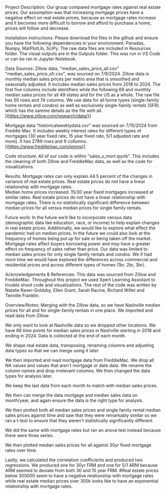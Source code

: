 Project Description: 
  Our group compared mortgage rates against real estate prices. Our assumption was that increasing mortgage prices have a negative effect on real estate prices, because as mortgage rates increase and it becomes more difficult to borrow and afford to purchase a home, prices will follow and decrease. 

Installation instructions: 
  Please download the files in the github and ensure you have the following dependencies in your environment: Panadas, Numpy, MatPlotLib, SciPy. The raw data files are included in Resources folder. The visual outputs are in the Outputs folder. This was run in VS Code or can be ran in Jupyter Notebook. 

Data Sources: 
  Zillow data, "median_sales_price_all.csv" "median_sales_price_sfr.csv",  was sourced on 7/9/2024. Zillow data is monthly median sales prices per metro area that is smoothed and seasonally adjusted. It includes median sales prices from 2018 to 2024. The first five columns include identifiers while the following 69 and monthly median sales prices for all 49 states and for the US as a whole. The raw file has 50 rows and 74 columns. We use data for all home types (single-family home rentals and condos) as well as exclusively single-family rentals (SFR) which has the samme details as the file with all. 
[(https://www.zillow.com/research/data/)]

  Mortgage data "historicalweeklydata.csv" was sourced on 7/15/2024 from Freddie Mac. It includes weekly interest rates for different types of mortgages (30 year fixed rate, 15 year fixed rate, 5/1 adjusted rate and more). It has 2789 rows and 9 collumns. 
[(https://www.freddiemac.com/pmms)]

Code structure: 
All of our code is within "sales_v_mort.ipynb". This includes the cleaning of both Zillow and FreddieMac data, as well as the code for visualizations. 

Results: 
  Mortgage rates can only explain 44.5 percent of the changes in variance of real estate prices.
  Real estate prices do not have a linear relationship with mortgage rates.  
  Median home prices increased. 
  15/30 year fixed mortgages increased at similar rates. 
  Real estate prices do not have a linear relationship with mortgage rates. 
  There is no statistically significant difference between median prices for all versus median prices for single family rentals. 

Future work: 
In the future we’d like to incorporate census data (demographic data like education, race, or income) to help explain changes in real estate prices. Additionally, we would like to explore what effect the pandemic had on median prices. In the future we could also look at the frequency of homes being put up for sale or being taken off the market. Mortgage rates affect buyers borrowing power and may have a greater effect on frequency of sales rather than price. 
Our data was limited to median sales prices for only single family rentals and condos. We if had more time we would have explored the differences across commercial and residential prices and across different types of homes (1br, 2br, 3br). 

Acknowledgements & References: 
This data was sourced from Zillow and FreddieMac. Throughout this project we used Xpert Learning Assistant to trouble shoot code and visualizations. The rest of the code was written by Natalie Raver-Goldsby, Ellen Grant, Sarah Racine, Richard Willet and Tennille Franklin. 

Overview/Notes: 
Merging with the Zillow data, so we have Nashville median prices for all and for single-family rentals in one place. 
We imported and read data from Zillow.

We only want to look at Nashville data so we dropped other locations. We have 68 time points for median sales prices in Nashville starting in 2018 and ending in 2024. Data is collected at the end of each month.


We shape real estate data, transposing, renaming columns and adjusting data types so that we can merge using it later.

We then imported and read mortgage data from FreddieMac. We drop all NA values and values that aren't mortgage or date data. We rename the column names and drop irrelevant columns. We then changed the data types for analysis later.

We keep the last data from each month to match with median sales prices.

We then can merge the data mortgage and median sales data on month/year, and again ensure the data is the right type for analysis.

We then plotted both all median sales prices and single family rental median sales prices against time and saw that they were remarkably similar so we ran a t-test to ensure that they weren't statistically significantly different.

We did the same with mortgage rates but ran an anova test instead because there were three series.

We then plotted median sales prices for all against 30yr fixed mortgage rates over time.

Lastly, we calculated the correlation coefficients and produced two regressions. We produced one for 30yr FRM and one for 5/1 ARM because ARM seemed to deviate from both 30 and 15 year FRM. #Real estate prices below 300000 seem to have a negative relationship with mortgage rates while real estate median prices over 300k looks like to have an exponential relationship with mortgage rates.


